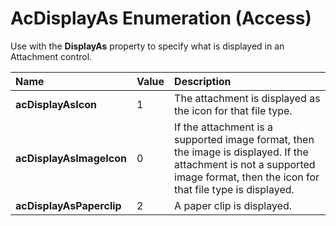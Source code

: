 
# AcDisplayAs Enumeration (Access)

Use with the  **DisplayAs** property to specify what is displayed in an Attachment control.



|**Name**|**Value**|**Description**|
|:-----|:-----|:-----|
|**acDisplayAsIcon**|1|The attachment is displayed as the icon for that file type.|
|**acDisplayAsImageIcon**|0|If the attachment is a supported image format, then the image is displayed. If the attachment is not a supported image format, then the icon for that file type is displayed.|
|**acDisplayAsPaperclip**|2|A paper clip is displayed.|
